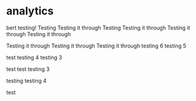 # analytics
bert testing!
Testing
Testing it through
Testing
Testing it through
Testing it through
Testing it through


Testing it through
Testing it through
Testing it through
testing 6
testing 5

test
testing 4
testing 3



test
test
testing 3


testing
testing 4



test
